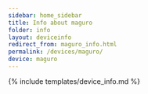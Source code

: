 ```yaml
---
sidebar: home_sidebar
title: Info about maguro
folder: info
layout: deviceinfo
redirect_from: maguro_info.html
permalink: /devices/maguro/
device: maguro
---
```

{% include templates/device_info.md %}

